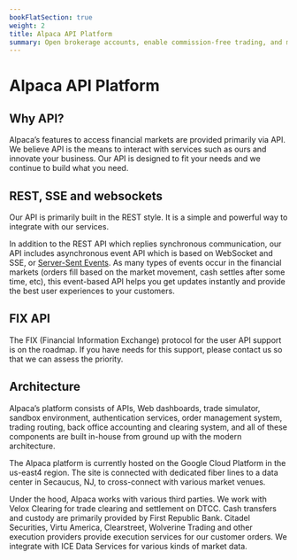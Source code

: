 ```yaml
---
bookFlatSection: true
weight: 2
title: Alpaca API Platform
summary: Open brokerage accounts, enable commission-free trading, and manage the ongoing user experience with Alpaca Broker API
---
```


# Alpaca API Platform

## Why API?

Alpaca’s features to access financial markets are provided primarily via API. We
believe API is the means to interact with services such as ours and innovate
your business. Our API is designed to fit your needs and we continue to build
what you need.

## REST, SSE and websockets

Our API is primarily built in the REST style. It is a simple and powerful way to
integrate with our services.

In addition to the REST API which replies synchronous communication, our API
includes asynchronous event API which is based on WebSocket and SSE, or
[Server-Sent
Events](https://alpacamarkets.slack.com/archives/D01EVBH104X/p1618356955039800).
As many types of events occur in the financial markets (orders fill based on the
market movement, cash settles after some time, etc), this event-based API helps
you get updates instantly and provide the best user experiences to your
customers.

## FIX API

The FIX (Financial Information Exchange) protocol for the user API support is on
the roadmap. If you have needs for this support, please contact us so that we
can assess the priority.

## Architecture

Alpaca’s platform consists of APIs, Web dashboards, trade simulator, sandbox
environment, authentication services, order management system, trading routing,
back office accounting and clearing system, and all of these components are
built in-house from ground up with the modern architecture.

The Alpaca platform is currently hosted on the Google Cloud Platform in the
us-east4 region. The site is connected with dedicated fiber lines to a data
center in Secaucus, NJ, to cross-connect with various market venues.

Under the hood, Alpaca works with various third parties. We work with Velox
Clearing for trade clearing and settlement on DTCC. Cash transfers and custody
are primarily provided by First Republic Bank. Citadel Securities, Virtu
America, Clearstreet, Wolverine Trading and other execution providers provide
execution services for our customer orders. We integrate with ICE Data Services
for various kinds of market data.

&nbsp;
